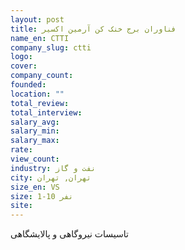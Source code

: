 ```yaml
---
layout: post
title: فناوران برج خنک کن آرمین اکسیر
name_en: CTTI
company_slug: ctti
logo: 
cover: 
company_count:
founded:
location: ""
total_review: 
total_interview: 
salary_avg: 
salary_min: 
salary_max: 
rate: 
view_count: 
industry: نفت و گاز
city: تهران, تهران
size_en: VS
size: 1-10 نفر
site: 
---
```


تاسیسات نیروگاهی و پالایشگاهی
